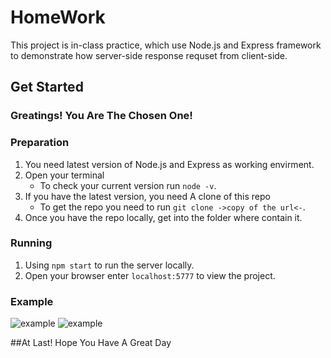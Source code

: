 # HomeWork

This project is in-class practice, which use Node.js and Express framework to demonstrate how server-side response requset from client-side.

## Get Started

### Greatings! You Are The Chosen One!

### Preparation

1. You need latest version of Node.js and Express as working envirment.
2. Open your terminal
   - To check your current version run `node -v`.
3. If you have the latest version, you need A clone of this repo
   - To get the repo you need to run `git clone ->copy of the url<-`.
4. Once you have the repo locally, get into the folder where contain it.

### Running

1. Using `npm start` to run the server locally.
2. Open your browser enter `localhost:5777` to view the project.

### Example

![example](http://g.recordit.co/YidD8zEL1f.gif)
![example](http://g.recordit.co/Agc8BXW7Mc.gif)

##At Last! Hope You Have A Great Day
